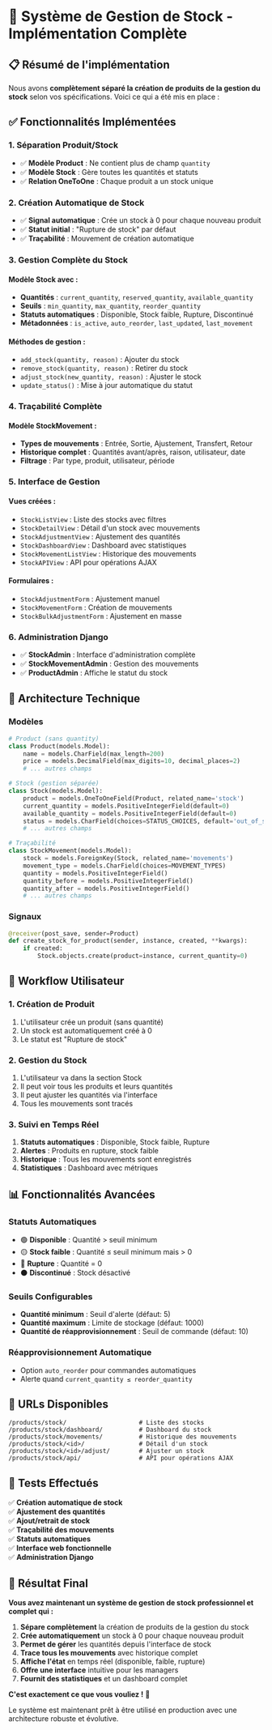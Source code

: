 # 🎉 Système de Gestion de Stock - Implémentation Complète

## 📋 Résumé de l'implémentation

Nous avons **complètement séparé la création de produits de la gestion du stock** selon vos spécifications. Voici ce qui a été mis en place :

## ✅ Fonctionnalités Implémentées

### 1. **Séparation Produit/Stock**
- ✅ **Modèle Product** : Ne contient plus de champ `quantity`
- ✅ **Modèle Stock** : Gère toutes les quantités et statuts
- ✅ **Relation OneToOne** : Chaque produit a un stock unique

### 2. **Création Automatique de Stock**
- ✅ **Signal automatique** : Crée un stock à 0 pour chaque nouveau produit
- ✅ **Statut initial** : "Rupture de stock" par défaut
- ✅ **Traçabilité** : Mouvement de création automatique

### 3. **Gestion Complète du Stock**

#### **Modèle Stock** avec :
- **Quantités** : `current_quantity`, `reserved_quantity`, `available_quantity`
- **Seuils** : `min_quantity`, `max_quantity`, `reorder_quantity`
- **Statuts automatiques** : Disponible, Stock faible, Rupture, Discontinué
- **Métadonnées** : `is_active`, `auto_reorder`, `last_updated`, `last_movement`

#### **Méthodes de gestion** :
- `add_stock(quantity, reason)` : Ajouter du stock
- `remove_stock(quantity, reason)` : Retirer du stock
- `adjust_stock(new_quantity, reason)` : Ajuster le stock
- `update_status()` : Mise à jour automatique du statut

### 4. **Traçabilité Complète**

#### **Modèle StockMovement** :
- **Types de mouvements** : Entrée, Sortie, Ajustement, Transfert, Retour
- **Historique complet** : Quantités avant/après, raison, utilisateur, date
- **Filtrage** : Par type, produit, utilisateur, période

### 5. **Interface de Gestion**

#### **Vues créées** :
- `StockListView` : Liste des stocks avec filtres
- `StockDetailView` : Détail d'un stock avec mouvements
- `StockAdjustmentView` : Ajustement des quantités
- `StockDashboardView` : Dashboard avec statistiques
- `StockMovementListView` : Historique des mouvements
- `StockAPIView` : API pour opérations AJAX

#### **Formulaires** :
- `StockAdjustmentForm` : Ajustement manuel
- `StockMovementForm` : Création de mouvements
- `StockBulkAdjustmentForm` : Ajustement en masse

### 6. **Administration Django**
- ✅ **StockAdmin** : Interface d'administration complète
- ✅ **StockMovementAdmin** : Gestion des mouvements
- ✅ **ProductAdmin** : Affiche le statut du stock

## 🔧 Architecture Technique

### **Modèles**
```python
# Product (sans quantity)
class Product(models.Model):
    name = models.CharField(max_length=200)
    price = models.DecimalField(max_digits=10, decimal_places=2)
    # ... autres champs

# Stock (gestion séparée)
class Stock(models.Model):
    product = models.OneToOneField(Product, related_name='stock')
    current_quantity = models.PositiveIntegerField(default=0)
    available_quantity = models.PositiveIntegerField(default=0)
    status = models.CharField(choices=STATUS_CHOICES, default='out_of_stock')
    # ... autres champs

# Traçabilité
class StockMovement(models.Model):
    stock = models.ForeignKey(Stock, related_name='movements')
    movement_type = models.CharField(choices=MOVEMENT_TYPES)
    quantity = models.PositiveIntegerField()
    quantity_before = models.PositiveIntegerField()
    quantity_after = models.PositiveIntegerField()
    # ... autres champs
```

### **Signaux**
```python
@receiver(post_save, sender=Product)
def create_stock_for_product(sender, instance, created, **kwargs):
    if created:
        Stock.objects.create(product=instance, current_quantity=0)
```

## 🎯 Workflow Utilisateur

### **1. Création de Produit**
1. L'utilisateur crée un produit (sans quantité)
2. Un stock est automatiquement créé à 0
3. Le statut est "Rupture de stock"

### **2. Gestion du Stock**
1. L'utilisateur va dans la section Stock
2. Il peut voir tous les produits et leurs quantités
3. Il peut ajuster les quantités via l'interface
4. Tous les mouvements sont tracés

### **3. Suivi en Temps Réel**
1. **Statuts automatiques** : Disponible, Stock faible, Rupture
2. **Alertes** : Produits en rupture, stock faible
3. **Historique** : Tous les mouvements sont enregistrés
4. **Statistiques** : Dashboard avec métriques

## 📊 Fonctionnalités Avancées

### **Statuts Automatiques**
- 🟢 **Disponible** : Quantité > seuil minimum
- 🟡 **Stock faible** : Quantité ≤ seuil minimum mais > 0
- 🔴 **Rupture** : Quantité = 0
- ⚫ **Discontinué** : Stock désactivé

### **Seuils Configurables**
- **Quantité minimum** : Seuil d'alerte (défaut: 5)
- **Quantité maximum** : Limite de stockage (défaut: 1000)
- **Quantité de réapprovisionnement** : Seuil de commande (défaut: 10)

### **Réapprovisionnement Automatique**
- Option `auto_reorder` pour commandes automatiques
- Alerte quand `current_quantity ≤ reorder_quantity`

## 🚀 URLs Disponibles

```
/products/stock/                    # Liste des stocks
/products/stock/dashboard/          # Dashboard du stock
/products/stock/movements/          # Historique des mouvements
/products/stock/<id>/               # Détail d'un stock
/products/stock/<id>/adjust/        # Ajuster un stock
/products/stock/api/                # API pour opérations AJAX
```

## 🧪 Tests Effectués

✅ **Création automatique de stock**  
✅ **Ajustement des quantités**  
✅ **Ajout/retrait de stock**  
✅ **Traçabilité des mouvements**  
✅ **Statuts automatiques**  
✅ **Interface web fonctionnelle**  
✅ **Administration Django**  

## 🎉 Résultat Final

**Vous avez maintenant un système de gestion de stock professionnel et complet qui :**

1. **Sépare complètement** la création de produits de la gestion du stock
2. **Crée automatiquement** un stock à 0 pour chaque nouveau produit
3. **Permet de gérer** les quantités depuis l'interface de stock
4. **Trace tous les mouvements** avec historique complet
5. **Affiche l'état** en temps réel (disponible, faible, rupture)
6. **Offre une interface** intuitive pour les managers
7. **Fournit des statistiques** et un dashboard complet

**C'est exactement ce que vous vouliez !** 🎯

Le système est maintenant prêt à être utilisé en production avec une architecture robuste et évolutive.
